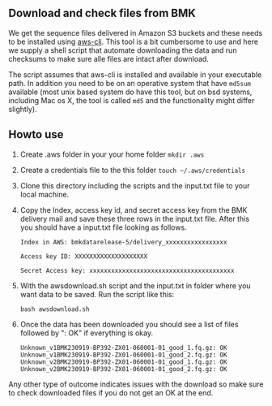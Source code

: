 ## Download and check files from BMK
We get the sequence files delivered in Amazon S3 buckets and these
needs to be installed using
[aws-cli](https://aws.amazon.com/cli/). This tool is a bit cumbersome
to use and here we supply a shell script that automate downloading the
data and run checksums to make sure alle files are intact after download.

The script assumes that aws-cli is installed and available in your
executable path. In addition you need to be on an operative system
that have `md5sum` available (most unix based system do have this
tool, but on bsd systems, including Mac os X, the tool is called `md5`
and the functionality might differ slightly).

## Howto use

1. Create .aws folder in your your home folder
   `mkdir .aws`
2. Create a credentials file to the this folder
   `touch ~/.aws/credentials`
3. Clone this directory including the scripts and the input.txt file
   to your local machine.
4. Copy the Index, access key id, and secret access key from the BMK
   delivery mail and save these three rows in the input.txt file.
   After this you should have a input.txt file looking as follows.
   
   ```
   Index in AWS: bmkdatarelease-5/delivery_xxxxxxxxxxxxxxxxx
                                            
   Access key ID: XXXXXXXXXXXXXXXXXXXX
                   
   Secret Access key: xxxxxxxxxxxxxxxxxxxxxxxxxxxxxxxxxxxxxxxx
   ```
5. With the awsdownload.sh script and the input.txt in folder where
   you want data to be saved. Run the script like this:
   
   `bash awsdownload.sh`
   
6. Once the data has been downloaded you should see a list of files
   followed by ": OK" if everything is okay.
   ```
   Unknown_v1BMK230919-BP392-ZX01-060001-01_good_1.fq.gz: OK
   Unknown_v1BMK230919-BP392-ZX01-060001-01_good_2.fq.gz: OK
   Unknown_v2BMK230919-BP392-ZX01-060001-01_good_1.fq.gz: OK
   Unknown_v2BMK230919-BP392-ZX01-060001-01_good_2.fq.gz: OK
   ```

Any other type of outcome indicates issues with the download so make
sure to check downloaded files if you do not get an OK at the end.


